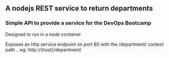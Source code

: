 ## A nodejs REST service to return departments
### Simple API to provide a service for the DevOps Bootcamp

Designed to run in a node container

Exposes an http service endpoint on port 80 with the /department/ context path
     ..
eg:  http://{host}/department/
